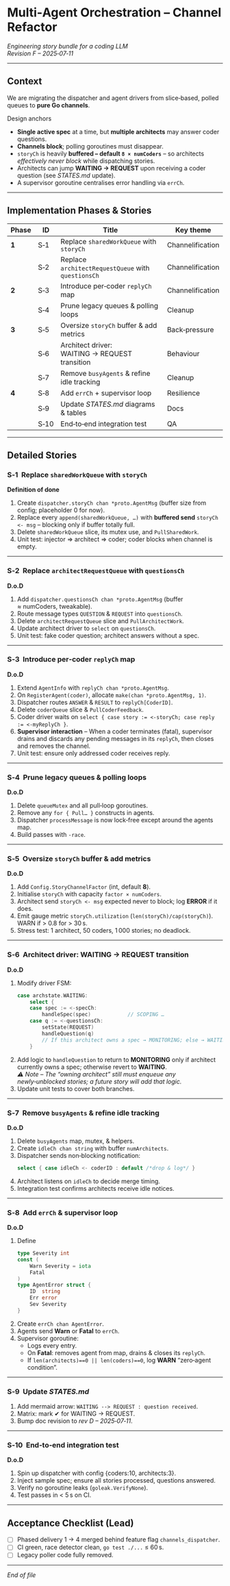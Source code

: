 # Multi‑Agent Orchestration – Channel Refactor  
*Engineering story bundle for a coding LLM*  
*Revision F – 2025‑07‑11*

---

## Context  

We are migrating the dispatcher and agent drivers from slice‑based, polled queues to **pure Go channels**.

Design anchors  

* **Single active spec** at a time, but **multiple architects** may answer coder questions.  
* **Channels block**; polling goroutines must disappear.  
* `storyCh` is heavily **buffered – default `8 × numCoders`** – so architects *effectively never block* while dispatching stories.  
* Architects can jump **WAITING → REQUEST** upon receiving a coder question (see *STATES.md* update).  
* A supervisor goroutine centralises error handling via `errCh`.

---

## Implementation Phases & Stories  

| Phase | ID | Title | Key theme |
|-------|----|-------|-----------|
| **1** | S‑1 | Replace `sharedWorkQueue` with `storyCh` | Channelification |
|       | S‑2 | Replace `architectRequestQueue` with `questionsCh` | Channelification |
| **2** | S‑3 | Introduce per‑coder `replyCh` map | Channelification |
|       | S‑4 | Prune legacy queues & polling loops | Cleanup |
| **3** | S‑5 | Oversize `storyCh` buffer & add metrics | Back‑pressure |
|       | S‑6 | Architect driver: WAITING → REQUEST transition | Behaviour |
|       | S‑7 | Remove `busyAgents` & refine idle tracking | Cleanup |
| **4** | S‑8 | Add `errCh` + supervisor loop | Resilience |
|       | S‑9 | Update *STATES.md* diagrams & tables | Docs |
|       | S‑10 | End‑to‑end integration test | QA |

---

## Detailed Stories  

### S‑1  Replace `sharedWorkQueue` with `storyCh`

**Definition of done**

1. Create `dispatcher.storyCh chan *proto.AgentMsg` (buffer size from config; placeholder 0 for now).  
2. Replace every `append(sharedWorkQueue, …)` with **buffered send** `storyCh <- msg` – blocking only if buffer totally full.  
3. Delete `sharedWorkQueue` slice, its mutex use, and `PullSharedWork`.  
4. Unit test: injector ⇒ architect ⇒ coder; coder blocks when channel is empty.

---

### S‑2  Replace `architectRequestQueue` with `questionsCh`

**D.o.D**

1. Add `dispatcher.questionsCh chan *proto.AgentMsg` (buffer ≈ numCoders, tweakable).  
2. Route message types `QUESTION` & `REQUEST` into `questionsCh`.  
3. Delete `architectRequestQueue` slice and `PullArchitectWork`.  
4. Update architect driver to `select` on `questionsCh`.  
5. Unit test: fake coder question; architect answers without a spec.

---

### S‑3  Introduce per‑coder `replyCh` map

**D.o.D**

1. Extend `AgentInfo` with `replyCh chan *proto.AgentMsg`.  
2. On `RegisterAgent(coder)`, allocate `make(chan *proto.AgentMsg, 1)`.  
3. Dispatcher routes `ANSWER` & `RESULT` to `replyCh[CoderID]`.  
4. Delete `coderQueue` slice & `PullCoderFeedback`.  
5. Coder driver waits on `select { case story := <-storyCh; case reply := <-myReplyCh }`.  
6. **Supervisor interaction** – When a coder terminates (fatal), supervisor drains and discards any pending messages in its `replyCh`, then closes and removes the channel.  
7. Unit test: ensure only addressed coder receives reply.

---

### S‑4  Prune legacy queues & polling loops

**D.o.D**

1. Delete `queueMutex` and all pull‑loop goroutines.  
2. Remove any `for { Pull… }` constructs in agents.  
3. Dispatcher `processMessage` is now lock‑free except around the agents map.  
4. Build passes with `-race`.

---

### S‑5  Oversize `storyCh` buffer & add metrics

**D.o.D**

1. Add `Config.StoryChannelFactor` (int, default **8**).  
2. Initialise `storyCh` with capacity `factor × numCoders`.  
3. Architect send `storyCh <- msg` expected never to block; log **ERROR** if it does.  
4. Emit gauge metric `storyCh.utilization` (`len(storyCh)/cap(storyCh)`). WARN if > 0.8 for > 30 s.  
5. Stress test: 1 architect, 50 coders, 1 000 stories; no deadlock.

---

### S‑6  Architect driver: WAITING → REQUEST transition

**D.o.D**

1. Modify driver FSM:  
   ```go
   case archstate.WAITING:
       select {
       case spec := <-specCh:
           handleSpec(spec)            // SCOPING …
       case q := <-questionsCh:
           setState(REQUEST)
           handleQuestion(q)
           // If this architect owns a spec → MONITORING; else → WAITING
       }
   ```  
2. Add logic to `handleQuestion` to return to **MONITORING** only if architect currently owns a spec; otherwise revert to **WAITING**.  
   *⚠  Note – The “owning architect” still must enqueue any newly‑unblocked stories; a future story will add that logic.*  
3. Update unit tests to cover both branches.

---

### S‑7  Remove `busyAgents` & refine idle tracking

**D.o.D**

1. Delete `busyAgents` map, mutex, & helpers.  
2. Create `idleCh chan string` with buffer `numArchitects`.  
3. Dispatcher sends non‑blocking notification:  
   ```go
   select { case idleCh <- coderID : default /*drop & log*/ }
   ```  
4. Architect listens on `idleCh` to decide merge timing.  
5. Integration test confirms architects receive idle notices.

---

### S‑8  Add `errCh` & supervisor loop

**D.o.D**

1. Define  
   ```go
   type Severity int
   const (
       Warn Severity = iota
       Fatal
   )
   type AgentError struct {
       ID  string
       Err error
       Sev Severity
   }
   ```  
2. Create `errCh chan AgentError`.  
3. Agents send **Warn** or **Fatal** to `errCh`.  
4. Supervisor goroutine:  
   * Logs every entry.  
   * On **Fatal**: removes agent from map, drains & closes its `replyCh`.  
   * If `len(architects)==0 || len(coders)==0`, log **WARN** “zero‑agent condition”.

---

### S‑9  Update *STATES.md*

1. Add mermaid arrow: `WAITING --> REQUEST : question received`.  
2. Matrix: mark ✔︎ for WAITING → REQUEST.  
3. Bump doc revision to *rev D – 2025‑07‑11*.

---

### S‑10  End‑to‑end integration test

**D.o.D**

1. Spin up dispatcher with config {coders:10, architects:3}.  
2. Inject sample spec; ensure all stories processed, questions answered.  
3. Verify no goroutine leaks (`goleak.VerifyNone`).  
4. Test passes in < 5 s on CI.

---

## Acceptance Checklist (Lead)

* [ ] Phased delivery 1 → 4 merged behind feature flag `channels_dispatcher`.  
* [ ] CI green, race detector clean, `go test ./...` ≤ 60 s.  
* [ ] Legacy poller code fully removed.  

---

*End of file*  
